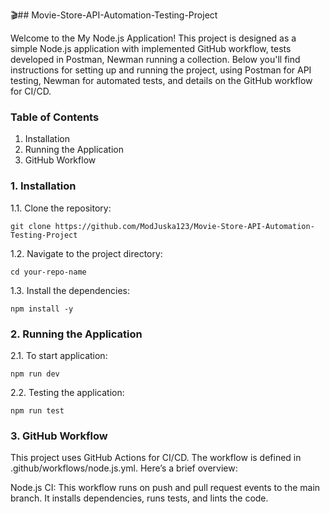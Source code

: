 🎬## Movie-Store-API-Automation-Testing-Project

Welcome to the My Node.js Application! This project is designed as a simple Node.js application with implemented GitHub workflow, tests developed in Postman, Newman running a collection. Below you'll find instructions for setting up and running the project, using Postman for API testing, Newman for automated tests, and details on the GitHub workflow for CI/CD.

### Table of Contents
1. Installation
2. Running the Application
2. GitHub Workflow

### 1. Installation

1.1. Clone the repository:
```
git clone https://github.com/ModJuska123/Movie-Store-API-Automation-Testing-Project
```

1.2. Navigate to the project directory:
```
cd your-repo-name
```

1.3. Install the dependencies:
```
npm install -y
```

### 2. Running the Application

2.1. To start application:
```
npm run dev
```

2.2. Testing the application:
```
npm run test
```

### 3. GitHub Workflow
This project uses GitHub Actions for CI/CD. The workflow is defined in .github/workflows/node.js.yml. Here’s a brief overview:

Node.js CI: This workflow runs on push and pull request events to the main branch.
It installs dependencies, runs tests, and lints the code.
